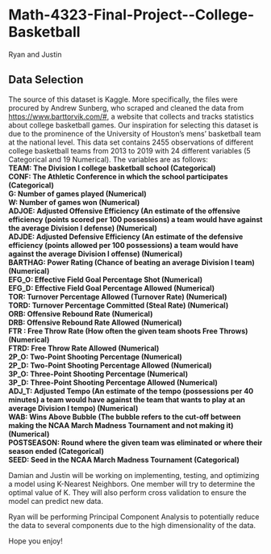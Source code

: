 # Math-4323-Final-Project--College-Basketball
Ryan and Justin

## Data Selection
 The source of this dataset is Kaggle. More specifically, the files were procured by Andrew Sunberg, who scraped and cleaned the data from https://www.barttorvik.com/#, a website that collects and tracks statistics about college basketball games. Our inspiration for selecting this dataset is due to the prominence of the University of Houston’s mens’ basketball team at the national level.
      This data set contains 2455 observations of different college basketball teams from 2013 to 2019 with 24 different variables (5 Categorical and 19 Numerical). The variables are as follows: \
**TEAM: The Division I college basketball school (Categorical)\
CONF: The Athletic Conference in which the school participates (Categorical)\
G: Number of games played (Numerical)\
W: Number of games won (Numerical)\
ADJOE: Adjusted Offensive Efficiency (An estimate of the offensive efficiency (points scored per 100 possessions) a team would have against the average Division I defense) (Numerical)\
ADJDE: Adjusted Defensive Efficiency (An estimate of the defensive efficiency (points allowed per 100 possessions) a team would have against the average Division I offense)  (Numerical)\
BARTHAG: Power Rating (Chance of beating an average Division I team) (Numerical)\
EFG_O: Effective Field Goal Percentage Shot (Numerical)\
EFG_D: Effective Field Goal Percentage Allowed (Numerical)\
TOR: Turnover Percentage Allowed (Turnover Rate) (Numerical)\
TORD: Turnover Percentage Committed (Steal Rate) (Numerical)\
ORB: Offensive Rebound Rate (Numerical)\
DRB: Offensive Rebound Rate Allowed (Numerical)\
FTR : Free Throw Rate (How often the given team shoots Free Throws) (Numerical)\
FTRD: Free Throw Rate Allowed (Numerical) \
2P_O: Two-Point Shooting Percentage (Numerical)\
2P_D: Two-Point Shooting Percentage Allowed (Numerical)\
3P_O: Three-Point Shooting Percentage (Numerical)\
3P_D: Three-Point Shooting Percentage Allowed (Numerical)\
ADJ_T: Adjusted Tempo (An estimate of the tempo (possessions per 40 minutes) a team would have against the team that wants to play at an average Division I tempo) (Numerical)\
WAB: Wins Above Bubble (The bubble refers to the cut-off between making the NCAA March Madness Tournament and not making it)  (Numerical)\
POSTSEASON: Round where the given team was eliminated or where their season ended (Categorical)\
SEED: Seed in the NCAA March Madness Tournament (Categorical)**

Damian and Justin will be working on implementing, testing, and optimizing a model using K-Nearest Neighbors. One member will try to determine the optimal value of K. They will also perform cross validation to ensure the model can predict new data.

Ryan will be performing Principal Component Analysis to potentially reduce the data to several components due to the high dimensionality of the data. 

Hope you enjoy!

